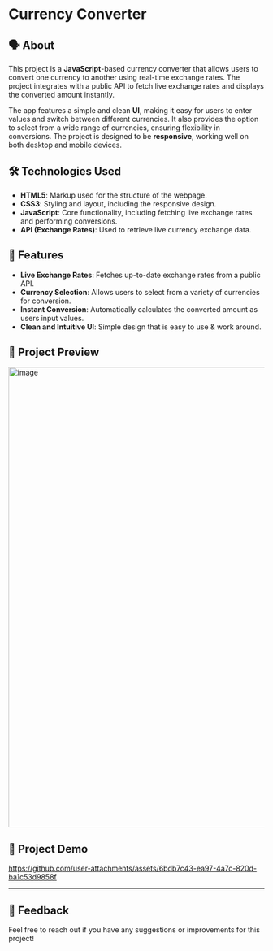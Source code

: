 # Currency Converter

## 🗣️ About

This project is a **JavaScript**-based currency converter that allows users to convert one currency to another using real-time exchange rates. The project integrates with a public API to fetch live exchange rates and displays the converted amount instantly. 

The app features a simple and clean **UI**, making it easy for users to enter values and switch between different currencies. It also provides the option to select from a wide range of currencies, ensuring flexibility in conversions. The project is designed to be **responsive**, working well on both desktop and mobile devices.

## 🛠️ Technologies Used

- **HTML5**: Markup used for the structure of the webpage.
- **CSS3**: Styling and layout, including the responsive design.
- **JavaScript**: Core functionality, including fetching live exchange rates and performing conversions.
- **API (Exchange Rates)**: Used to retrieve live currency exchange data.

## 🌟 Features

- **Live Exchange Rates**: Fetches up-to-date exchange rates from a public API.
- **Currency Selection**: Allows users to select from a variety of currencies for conversion.
- **Instant Conversion**: Automatically calculates the converted amount as users input values.
- **Clean and Intuitive UI**: Simple design that is easy to use & work around.

## 📱 Project Preview
<img width="1920" height="906" alt="image" src="https://github.com/user-attachments/assets/79b7233c-12a9-4682-8ba6-54f443abf689" />

## 🎥 Project Demo
https://github.com/user-attachments/assets/6bdb7c43-ea97-4a7c-820d-ba1c53d9858f

***

## 💬 Feedback
Feel free to reach out if you have any suggestions or improvements for this project!
